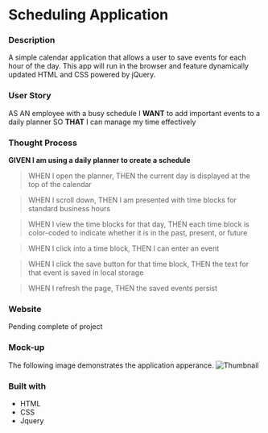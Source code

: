 # Scheduling Application

### Description

A simple calendar application that allows a user to save events for each hour of the day. This app will run in the browser and feature dynamically updated HTML and CSS powered by jQuery.

### User Story

AS AN employee with a busy schedule
I **WANT** to add important events to a daily planner SO **THAT** I can manage my time effectively

### Thought Process
**GIVEN I am using a daily planner to create a schedule**
>  WHEN I open the planner, THEN the current day is displayed at the top of the calendar

> WHEN I scroll down, THEN I am presented with time blocks for standard business hours

> WHEN I view the time blocks for that day, THEN each time block is color-coded to indicate whether it is in the past, present, or future

> WHEN I click into a time block, THEN I can enter an event

> WHEN I click the save button for that time block, THEN the text for that event is saved in local storage

> WHEN I refresh the page, THEN the saved events persist

### Website

Pending complete of project

### Mock-up

The following image demonstrates the application apperance.
![Thumbnail](https://user-images.githubusercontent.com/39867916/125990155-ebe41dc7-7932-4b21-8b73-24fd325a2fcf.gif)

### Built with
- HTML
- CSS
- Jquery
